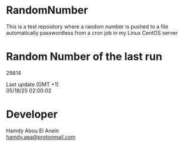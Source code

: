 # RandomNumber    
This is a test repository where a random number is pushed to a file automatically passwordless from a cron job in my Linux CentOS server    
# Random Number of the last run   
29814
      
Last update (GMT +1)    
05/18/25 02:00:02
# Developer    
Hamdy Abou El Anein   
hamdy.aea@protonmail.com
